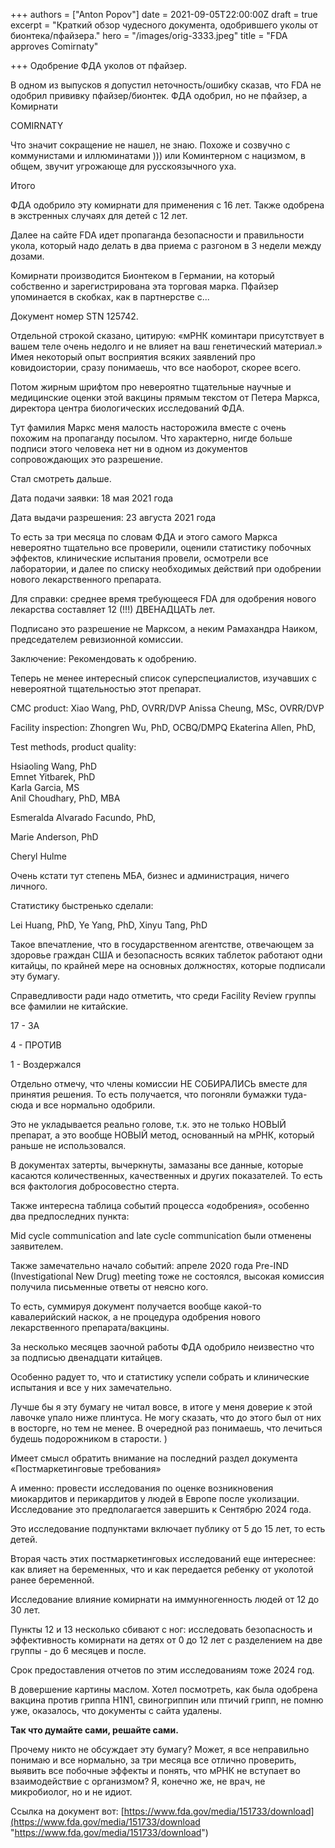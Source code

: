 +++
authors = ["Anton Popov"]
date = 2021-09-05T22:00:00Z
draft = true
excerpt = "Краткий обзор чудесного документа, одобрившего уколы от бионтека/пфайзера."
hero = "/images/orig-3333.jpeg"
title = "FDA approves Comirnaty"

+++
Одобрение ФДА уколов от пфайзер.

В одном из выпусков я допустил неточность/ошибку сказав, что FDA не одобрил прививку пфайзер/бионтек. ФДА одобрил, но не пфайзер, а Комирнати

COMIRNATY

Что значит сокращение не нашел, не знаю. Похоже и созвучно с коммунистами и иллюминатами ))) или Коминтерном с нацизмом, в общем, звучит угрожающе для русскоязычного уха.

Итого

ФДА одобрило эту комирнати для применения с 16 лет. Также одобрена в экстренных случаях для детей с 12 лет.

Далее на сайте FDA идет пропаганда безопасности и правильности укола, который надо делать в два приема с разгоном в 3 недели между дозами.

Комирнати производится Бионтеком в Германии, на который собственно и зарегистрирована эта торговая марка. Пфайзер упоминается в скобках, как в партнерстве с...

Документ номер STN 125742.

Отдельной строкой сказано, цитирую: «мРНК коминтари присутствует в вашем теле очень недолго и не влияет на ваш генетический материал.» Имея некоторый опыт восприятия всяких заявлений про ковидоистории, сразу понимаешь, что все наоборот, скорее всего. 

Потом жирным шрифтом про невероятно тщательные научные и медицинские оценки этой вакцины прямым текстом от Петера Маркса, директора центра биологических исследований ФДА.

Тут фамилия Маркс меня малость насторожила вместе с очень похожим на пропаганду посылом. Что характерно, нигде больше подписи этого человека нет ни в одном из документов сопровождающих это разрешение. 

Стал смотреть дальше.

Дата подачи заявки: 18 мая 2021 года

Дата выдачи разрешения: 23 августа 2021 года

То есть за три месяца по словам ФДА и этого самого Маркса невероятно тщательно все проверили, оценили статистику побочных эффектов, клинические испытания провели, осмотрели все лаборатории, и далее по списку необходимых действий при одобрении нового лекарственного препарата. 

Для справки: среднее время требующееся FDA для одобрения нового лекарства составляет 12 (!!!) ДВЕНАДЦАТЬ лет. 

Подписано это разрешение не Марксом, а неким Рамахандра Наиком, председателем ревизионной комиссии.

Заключение: Рекомендовать к одобрению.

Теперь не менее интересный список суперспециалистов, изучавших с невероятной тщательностью этот препарат.

CMC product: Xiao Wang, PhD, OVRR/DVP Anissa Cheung, MSc, OVRR/DVP

Facility inspection: Zhongren Wu, PhD, OCBQ/DMPQ  Ekaterina Allen, PhD, 

Test methods, product quality:

Hsiaoling Wang, PhD  
Emnet Yitbarek, PhD  
Karla Garcia, MS  
Anil Choudhary, PhD, MBA

Esmeralda Alvarado Facundo, PhD,  

Marie Anderson, PhD

Cheryl Hulme

Очень кстати тут степень МБА, бизнес и администрация, ничего личного. 

Статистику быстренько сделали:

Lei Huang, PhD, Ye Yang, PhD,  Xinyu Tang, PhD

Такое впечатление, что в государственном агентстве, отвечающем за здоровье граждан США и безопасность всяких таблеток работают одни китайцы, по крайней мере на основных должностях, которые подписали эту бумагу. 

Справедливости ради надо отметить, что среди Facility Review группы все фамилии не китайские. 

17 - ЗА

4 - ПРОТИВ 

1 - Воздержался 

Отдельно отмечу, что члены комиссии НЕ СОБИРАЛИСЬ вместе для принятия решения. То есть получается, что погоняли бумажки туда-сюда и все нормально одобрили. 

Это не укладывается реально голове, т.к. это не только НОВЫЙ препарат, а это вообще НОВЫЙ метод, основанный на мРНК, который раньше не использовался. 

В документах затерты, вычеркнуты, замазаны все данные, которые касаются количественных, качественных и других показателей. То есть вся фактология добросовестно стерта.

Также интересна таблица событий процесса «одобрения», особенно два предпоследних пункта:

Mid cycle communication and late cycle communication были отменены заявителем.

Также замечательно начало событий: апреле 2020 года Pre-IND (Investigational New Drug) meeting тоже не состоялся, высокая комиссия получила письменные ответы от неясно кого.

То есть, суммируя документ получается вообще какой-то кавалерийский наскок, а не процедура одобрения нового лекарственного препарата/вакцины.

За несколько месяцев заочной работы ФДА одобрило неизвестно что за подписью двенадцати китайцев.

Особенно радует то, что и статистику успели собрать и клинические испытания и все у них замечательно.

Лучше бы я эту бумагу не читал вовсе, в итоге у меня доверие к этой лавочке упало ниже плинтуса. Не могу сказать, что до этого был от них в восторге, но тем не менее. В очередной раз понимаешь, что лечиться будешь подорожником в старости. ) 

Имеет смысл обратить внимание на последний раздел документа «Постмаркетинговые требования»

А именно: провести исследования по оценке возникновения миокардитов и перикардитов у людей в Европе после уколизации. Исследование это предполагается завершить к Сентябрю 2024 года.

Это исследование подпунктами включает публику от 5 до 15 лет, то есть детей.

Вторая часть этих постмаркетинговых исследований еще интереснее: как влияет на беременных, что и как передается ребенку от уколотой ранее беременной.

Исследование влияние комирнати на иммунногенность людей от 12 до 30 лет.

Пункты 12 и 13 несколько сбивают с ног: исследовать безопасность и эффективность комирнати на детях от 0 до 12 лет с разделением на две группы - до 6 месяцев и после.

Срок предоставления отчетов по этим исследованиям тоже 2024 год.

В довершение картины маслом. Хотел посмотреть, как была одобрена вакцина против гриппа H1N1, свиногриппин или птичий грипп, не помню уже, оказалось, что документы с сайта удалены. 

**Так что думайте сами, решайте сами.**

Прочему никто не обсуждает эту бумагу? Может, я все неправильно понимаю и все нормально, за три месяца все отлично проверить, выявить все побочные эффекты и понять, что мРНК не вступает во взаимодействие с организмом? Я, конечно же, не врач, не микробиолог, но и не идиот. 

Ссылка на документ вот: [https://www.fda.gov/media/151733/download](https://www.fda.gov/media/151733/download "https://www.fda.gov/media/151733/download")